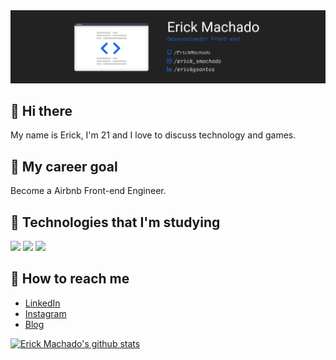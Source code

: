 
<img src="./readme.jpg">

## 👋 Hi there

My name is Erick, I'm 21 and I love to discuss technology and games.

## 🎯 My career goal

Become a Airbnb Front-end Engineer.

## 🌱 Technologies that I'm studying

![](https://img.shields.io/static/v1?label=Preprocessor&message=SASS&color=007BFF&style=for-the-badge&logo=sass&labelColor=222)
![](https://img.shields.io/static/v1?label=Language&message=JavaScript&color=007BFF&style=for-the-badge&logo=javascript&labelColor=222)
![](https://img.shields.io/static/v1?label=Framework&message=Vue.js&color=007BFF&style=for-the-badge&logo=vue.js&labelColor=222)

## 💬 How to reach me

- [LinkedIn](https://linkedin.com/in/erickgsantos)
- [Instagram](https://www.instagram.com/erick_smachado/)
- [Blog](https://erickmachado.dev.br)

[![Erick Machado's github stats](https://github-readme-stats.vercel.app/api?username=ErickMachado&theme=tokyonight&show_icons=true)](https://github.com/anuraghazra/github-readme-stats)
